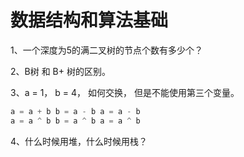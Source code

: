# 数据结构和算法基础

1、一个深度为5的满二叉树的节点个数有多少个？

2、B树 和 B+ 树的区别。

3、a = 1， b = 4， 如何交换， 但是不能使用第三个变量。

```cpp
a = a + b b = a - b a = a - b       
a = a ^ b b = a ^ b a = a ^ b
```

4、什么时候用堆，什么时候用栈？



